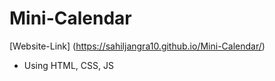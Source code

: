 # Mini-Calendar
[Website-Link] (https://sahiljangra10.github.io/Mini-Calendar/)
* Using HTML, CSS, JS
